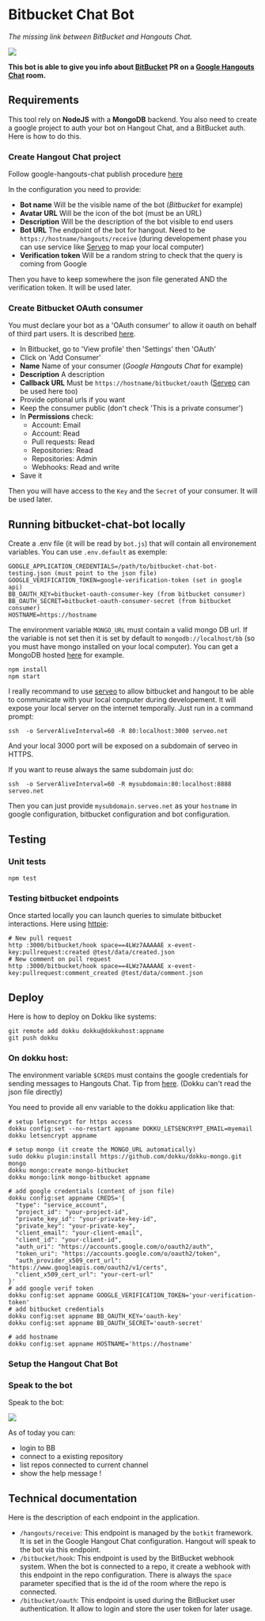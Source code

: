 # Bitbucket Chat Bot

_The missing link between BitBucket and Hangouts Chat._

![](screen1.png)

**This bot is able to give you info about [BitBucket](https://bitbucket.org) PR on a [Google Hangouts Chat](https://chat.google.com/) room.**

## Requirements

This tool rely on **NodeJS** with a **MongoDB** backend. You also need to create
a google project to auth your bot on Hangout Chat, and a BitBucket auth. Here is
how to do this.

### Create Hangout Chat project

Follow google-hangouts-chat publish procedure [here](https://developers.google.com/hangouts/chat/how-tos/bots-publish)

In the configuration you need to provide:
* __Bot name__ Will be the visible name of the bot (_Bitbucket_ for example)
* __Avatar URL__ Will be the icon of the bot (must be an URL)
* __Description__ Will be the description of the bot visible to end users
* __Bot URL__ The endpoint of the bot for hangout. Need to be ``https://hostname/hangouts/receive``
(during developement phase you can use service like [Serveo](https://serveo.net/) to map your local computer)
* __Verification token__ Will be a random string to check that the query is coming from Google

Then you have to keep somewhere the json file generated AND the verification
token. It will be used later.

### Create Bitbucket OAuth consumer

You must declare your bot as a 'OAuth consumer' to allow it oauth on behalf of third
part users. It is described [here](https://confluence.atlassian.com/bitbucket/oauth-on-bitbucket-cloud-238027431.html).

* In Bitbucket, go to 'View profile' then 'Settings' then 'OAuth'
* Click on 'Add Consumer'
 * __Name__ Name of your consumer (_Google Hangouts Chat_ for example)
 * __Description__ A description
 * __Callback URL__ Must be ``https://hostname/bitbucket/oauth`` ([Serveo](https://serveo.net/) can be used here too)
 * Provide optional urls if you want
 * Keep the consumer public (don't check 'This is a private consumer')
 * In __Permissions__ check:
   * Account: Email
   * Account: Read
   * Pull requests: Read
   * Repositories: Read
   * Repositories: Admin
   * Webhooks: Read and write
 * Save it

Then  you will have access to the ``Key`` and the ``Secret`` of your consumer.
It will be used later.

## Running bitbucket-chat-bot locally

Create a .env file (it will be read by ``bot.js``) that will contain all
environement variables. You can use ``.env.default`` as exemple:

```
GOOGLE_APPLICATION_CREDENTIALS=/path/to/bitbucket-chat-bot-testing.json (must point to the json file)
GOOGLE_VERIFICATION_TOKEN=google-verification-token (set in google api)
BB_OAUTH_KEY=bitbucket-oauth-consumer-key (from bitbucket consumer)
BB_OAUTH_SECRET=bitbucket-oauth-consumer-secret (from bitbucket consumer)
HOSTNAME=https://hostname
```

The environment variable ``MONGO_URL`` must contain a valid mongo DB url. If the
variable is not set then it is set by default to `mongodb://localhost/bb` (so
you must have mongo installed on your local computer). You can get a MongoDB
hosted [here](https://mlab.com/welcome/) for example.

```
npm install
npm start
```

I really recommand to use [serveo](https://serveo.net/) to allow bitbucket and
hangout to be able to communicate with your local computer during developement.
It will expose your local server on the internet temporally. Just run in a
command prompt:

```
ssh  -o ServerAliveInterval=60 -R 80:localhost:3000 serveo.net
```
And your local 3000 port will be exposed on a subdomain of serveo in HTTPS.

If you want to reuse always the same subdomain just do:

```
ssh  -o ServerAliveInterval=60 -R mysubdomain:80:localhost:8888 serveo.net
```

Then you can just provide ``mysubdomain.serveo.net`` as your ``hostname`` in
google configuration, bitbucket configuration and bot configuration.

## Testing

### Unit tests

```
npm test
```

### Testing bitbucket endpoints

Once started locally you can launch queries to simulate bitbucket interactions.
Here using [httpie](https://httpie.org/):

```
# New pull request
http :3000/bitbucket/hook space==4LWz7AAAAAE x-event-key:pullrequest:created @test/data/created.json
# New comment on pull request
http :3000/bitbucket/hook space==4LWz7AAAAAE x-event-key:pullrequest:comment_created @test/data/comment.json

```

## Deploy

Here is how to deploy on Dokku like systems:

```
git remote add dokku dokku@dokkuhost:appname
git push dokku
```

### On dokku host:

The environment variable ``$CREDS`` must contains the google credentials for sending
messages to Hangouts Chat. Tip from [here](https://github.com/googleapis/google-auth-library-nodejs/blob/master/README.md#loading-credentials-from-environment-variables). (Dokku can't read the json file directly)

You need to provide all env variable to the dokku application like that:

```
# setup letencrypt for https access
dokku config:set --no-restart appname DOKKU_LETSENCRYPT_EMAIL=myemail
dokku letsencrypt appname

# setup mongo (it create the MONGO_URL automatically)
sudo dokku plugin:install https://github.com/dokku/dokku-mongo.git mongo
dokku mongo:create mongo-bitbucket
dokku mongo:link mongo-bitbucket appname

# add google credentials (content of json file)
dokku config:set appname CREDS='{
  "type": "service_account",
  "project_id": "your-project-id",
  "private_key_id": "your-private-key-id",
  "private_key": "your-private-key",
  "client_email": "your-client-email",
  "client_id": "your-client-id",
  "auth_uri": "https://accounts.google.com/o/oauth2/auth",
  "token_uri": "https://accounts.google.com/o/oauth2/token",
  "auth_provider_x509_cert_url": "https://www.googleapis.com/oauth2/v1/certs",
  "client_x509_cert_url": "your-cert-url"
}'
# add google verif token
dokku config:set appname GOOGLE_VERIFICATION_TOKEN='your-verification-token'
# add bitbucket credentials
dokku config:set appname BB_OAUTH_KEY='oauth-key'
dokku config:set appname BB_OAUTH_SECRET='oauth-secret'

# add hostname
dokku config:set appname HOSTNAME='https://hostname'
```

### Setup the Hangout Chat Bot


### Speak to the bot

Speak to the bot:

![](screen2.png)

As of today you can:
- login to BB
- connect to a existing repository
- list repos connected to current channel
- show the help message !


## Technical documentation

Here is the description of each endpoint in the application.

- ``/hangouts/receive``: This endpoint is managed by the ``botkit`` framework. It is set in the Google Hangout Chat configuration. Hangout will speak to the bot via this endpoint.
- ``/bitbucket/hook``:  This endpoint is used by the BitBucket webhook system. When the bot is connected to  a repo, it create a webhook with this endpoint in the repo configuration. There is always the ``space`` parameter specified that is the id of the room where the repo is connected.
- ``/bitbucket/oauth``: This endpoint is used during the BitBucket user authentication. It allow to login and store the user token for later usage.